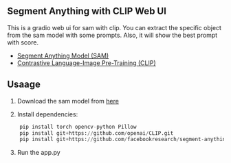 ## Segment Anything with CLIP Web UI

This is a gradio web ui for sam with clip. You can extract the specific object from the sam model with some prompts. Also, it will show the best prompt with score.
- [Segment Anything Model (SAM)](https://github.com/facebookresearch/segment-anything)
- [Contrastive Language-Image Pre-Training (CLIP)](https://github.com/openai/CLIP)


## Usaage 

1. Download the sam model from [here](https://github.com/facebookresearch/segment-anything#model-checkpoints)

2. Install dependencies:
```python
    pip install torch opencv-python Pillow
    pip install git+https://github.com/openai/CLIP.git
    pip install git+https://github.com/facebookresearch/segment-anything.git
```
3. Run the app.py
